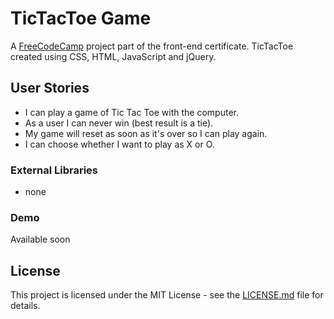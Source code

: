 # TicTacToe Game

A [FreeCodeCamp](https://www.freecodecamp.org/) project part of the front-end certificate. TicTacToe created using CSS, HTML, JavaScript and jQuery.

## User Stories

* I can play a game of Tic Tac Toe with the computer.
* As a user I can never win (best result is a tie).
* My game will reset as soon as it's over so I can play again.
* I can choose whether I want to play as X or O.

### External Libraries

* none

### Demo

Available soon

## License

This project is licensed under the MIT License - see the [LICENSE.md](LICENSE.md) file for details.